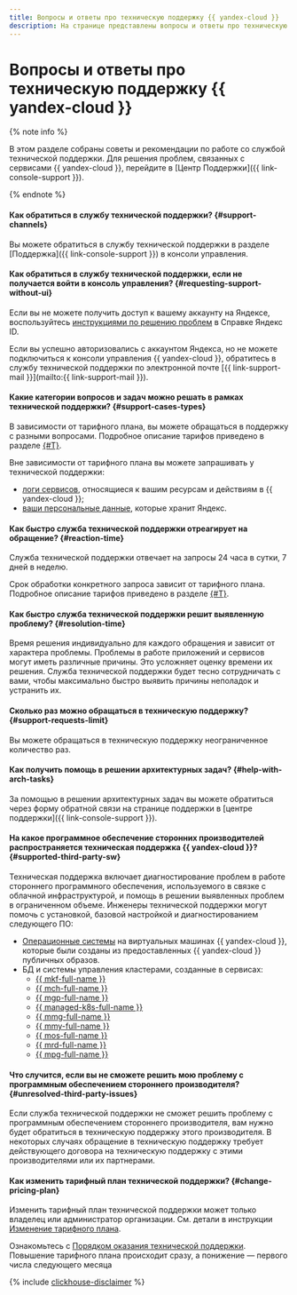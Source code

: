 ```yaml
---
title: Вопросы и ответы про техническую поддержку {{ yandex-cloud }}
description: На странице представлены вопросы и ответы про техническую поддержку {{ yandex-cloud }}.
---
```


# Вопросы и ответы про техническую поддержку {{ yandex-cloud }}

{% note info %}

В этом разделе собраны советы и рекомендации по работе со службой технической поддержки. Для решения проблем, связанных с сервисами {{ yandex-cloud }}, перейдите в [Центр Поддержки]({{ link-console-support }}).

{% endnote %}

#### Как обратиться в службу технической поддержки? {#support-channels}

Вы можете обратиться в службу технической поддержки в разделе [Поддержка]({{ link-console-support }}) в консоли управления.

#### Как обратиться в службу технической поддержки, если не получается войти в консоль управления? {#requesting-support-without-ui}

Если вы не можете получить доступ к вашему аккаунту на Яндексе, воспользуйтесь [инструкциями по решению проблем](https://yandex.ru/support/passport/troubleshooting/problems.html) в Справке Яндекс ID.

Если вы успешно авторизовались с аккаунтом Яндекса, но не можете подключиться к консоли управления {{ yandex-cloud }}, обратитесь в службу технической поддержки по электронной почте [{{ link-support-mail }}](mailto:{{ link-support-mail }}).

#### Какие категории вопросов и задач можно решать в рамках технической поддержки? {#support-cases-types}

В зависимости от тарифного плана, вы можете обращаться в поддержку с разными вопросами. Подробное описание тарифов приведено в разделе [{#T}](overview.md).

Вне зависимости от тарифного плана вы можете запрашивать у технической поддержки:

* [логи сервисов](request.md#logs), относящиеся к вашим ресурсам и действиям в {{ yandex-cloud }};
* [ваши персональные данные](request.md#personal), которые хранит Яндекс.

#### Как быстро служба технической поддержки отреагирует на обращение? {#reaction-time}

Служба технической поддержки отвечает на запросы 24 часа в сутки, 7 дней в неделю.

Срок обработки конкретного запроса зависит от тарифного плана. Подробное описание тарифов приведено в разделе [{#T}](overview.md).

#### Как быстро служба технической поддержки решит выявленную проблему? {#resolution-time}

Время решения индивидуально для каждого обращения и зависит от характера проблемы. Проблемы в работе приложений и сервисов могут иметь различные причины. Это усложняет оценку времени их решения. Служба технической поддержки будет тесно сотрудничать с вами, чтобы максимально быстро выявить причины неполадок и устранить их.

#### Сколько раз можно обращаться в техническую поддержку? {#support-requests-limit}

Вы можете обращаться в техническую поддержку неограниченное количество раз.

#### Как получить помощь в решении архитектурных задач? {#help-with-arch-tasks}

За помощью в решении архитектурных задач вы можете обратиться через форму обратной связи на странице поддержки в [центре поддержки]({{ link-console-support }}).

#### На какое программное обеспечение сторонних производителей распространяется техническая поддержка {{ yandex-cloud }}? {#supported-third-party-sw}


Техническая поддержка включает диагностирование проблем в работе стороннего программного обеспечения, используемого в связке с облачной инфраструктурой, и помощь в решении выявленных проблем в ограниченном объеме. Инженеры технической поддержки могут помочь с установкой, базовой настройкой и диагностированием следующего ПО:

- [Операционные системы](https://yandex.cloud/ru/marketplace?categories=os) на виртуальных машинах {{ yandex-cloud }}, которые были созданы из предоставленных {{ yandex-cloud }} публичных образов.
- БД и системы управления кластерами, созданные в сервисах:
    - [{{ mkf-full-name }}](../managed-kafka/index.yaml)
    - [{{ mch-full-name }}](../managed-clickhouse/index.yaml)    
    - [{{ mgp-full-name }}](../managed-greenplum/index.yaml)
    - [{{ managed-k8s-full-name }}](../managed-kubernetes/index.yaml)
    - [{{ mmg-full-name }}](../managed-mongodb/index.yaml)
    - [{{ mmy-full-name }}](../managed-mysql/index.yaml)
    - [{{ mos-full-name }}](../managed-opensearch/index.yaml)
    - [{{ mrd-full-name }}](../managed-redis/index.yaml)
    - [{{ mpg-full-name }}](../managed-postgresql/index.yaml)



#### Что случится, если вы не сможете решить мою проблему с программным обеспечением стороннего производителя? {#unresolved-third-party-issues}

Если служба технической поддержки не сможет решить проблему с программным обеспечением стороннего производителя, вам нужно будет обратиться в техническую поддержку этого производителя. В некоторых случаях обращение в техническую поддержку требует действующего договора на техническую поддержку с этими производителями или их партнерами.

#### Как изменить тарифный план технической поддержки? {#change-pricing-plan}

Изменить тарифный план технической поддержки может только владелец или администратор организации. См. детали в инструкции [Изменение тарифного плана](support-center.md#change-pricing).

Ознакомьтесь с [Порядком оказания технической поддержки](overview.md). Повышение тарифного плана происходит сразу, а понижение — первого числа следующего месяца

{% include [clickhouse-disclaimer](../_includes/clickhouse-disclaimer.md) %}